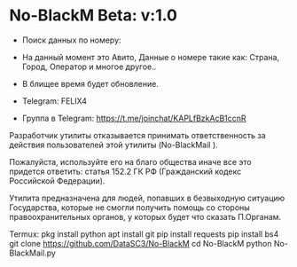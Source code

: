 # No-BlackM Beta: v:1.0

- Поиск данных по номеру:
- На данный момент это Авито, Данные о номере такие как: Страна, Город, Оператор
и многое другое..

- В блищее время будет обновление.
- Telegram: FELIX4
- Группа в Telegram: https://t.me/joinchat/KAPLfBzkAcB1ccnR

Разработчик утилиты отказывается принимать 
ответственность за действия 
пользователей этой утилиты (No-BlackMail ).

Пожалуйста, используйте его на благо общества 
иначе все это придется ответить: статья 152.2 ГК РФ (Гражданский кодекс Российской Федерации).

Утилита предназначена для людей, попавших в безвыходную ситуацию 
Государства, которые не смогли получить
помощь со стороны правоохранительных органов, у которых будет что сказать П.Органам.       

Termux:
pkg install python
apt install git 
pip install requests
pip install bs4 
git clone https://github.com/DataSC3/No-BlackM
cd No-BlackM
python No-BlackMail.py
